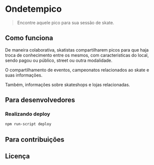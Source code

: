 # Ondetempico
> Encontre aquele pico para sua sessão de skate.

## Como funciona
De maneira colaborativa, skatistas compartilharem picos para que haja troca de conhecimento entre os mesmos, com caracteristicas do local, sendo pagou ou público, street ou outra modalidade.

O compartilhamento de eventos, campeonatos relacionados ao skate e suas informações.

Também, informações sobre skateshops e lojas relacionadas.

## Para desenvolvedores

### Realizando deploy
```sh
npm run-script deploy 
```

## Para contribuições

## Licença
